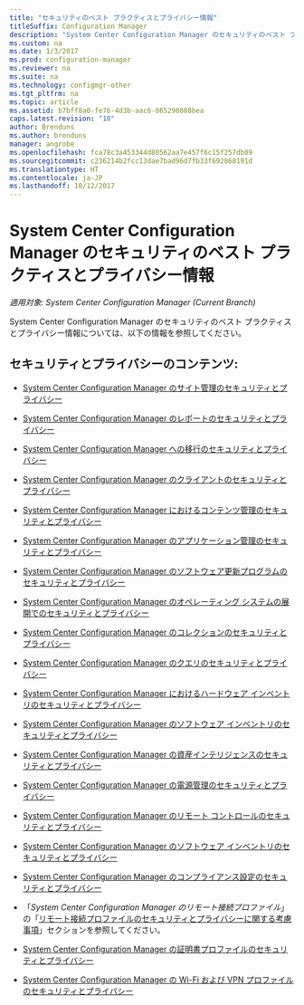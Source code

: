 ```yaml
---
title: "セキュリティのベスト プラクティスとプライバシー情報"
titleSuffix: Configuration Manager
description: "System Center Configuration Manager のセキュリティのベスト プラクティスとプライバシー情報に関するリソースを参照してください。"
ms.custom: na
ms.date: 1/3/2017
ms.prod: configuration-manager
ms.reviewer: na
ms.suite: na
ms.technology: configmgr-other
ms.tgt_pltfrm: na
ms.topic: article
ms.assetid: b7bff8a0-fe76-4d3b-aac6-065290888bea
caps.latest.revision: "10"
author: Brenduns
ms.author: brenduns
manager: angrobe
ms.openlocfilehash: fca78c3a453344d80562aa7e457f6c15f257db09
ms.sourcegitcommit: c236214b2fcc13dae7bad96d7fb33f692868191d
ms.translationtype: HT
ms.contentlocale: ja-JP
ms.lasthandoff: 10/12/2017
---
```

# <a name="security-best-practices-and-privacy-information-for-system-center-configuration-manager"></a>System Center Configuration Manager のセキュリティのベスト プラクティスとプライバシー情報

*適用対象: System Center Configuration Manager (Current Branch)*

System Center Configuration Manager のセキュリティのベスト プラクティスとプライバシー情報については、以下の情報を参照してください。  

## <a name="security-and-privacy-content"></a>セキュリティとプライバシーのコンテンツ:  

-   [System Center Configuration Manager のサイト管理のセキュリティとプライバシー](../../../core/plan-design/hierarchy/security-and-privacy-for-site-administration.md)  

-   [System Center Configuration Manager のレポートのセキュリティとプライバシー](../../../core/servers/manage/security-and-privacy-for-reporting.md)  

-   [System Center Configuration Manager への移行のセキュリティとプライバシー](../../../core/migration/security-and-privacy-for-migration.md)  

-   [System Center Configuration Manager のクライアントのセキュリティとプライバシー](../../../core/clients/deploy/plan/security-and-privacy-for-clients.md)  

-   [System Center Configuration Manager におけるコンテンツ管理のセキュリティとプライバシー](../../../core/plan-design/hierarchy/security-and-privacy-for-content-management.md)  

-   [System Center Configuration Manager のアプリケーション管理のセキュリティとプライバシー](../../../apps/plan-design/security-and-privacy-for-application-management.md)  

-   [System Center Configuration Manager のソフトウェア更新プログラムのセキュリティとプライバシー](../../../sum/plan-design/security-and-privacy-for-software-updates.md)  

-   [System Center Configuration Manager のオペレーティング システムの展開でのセキュリティとプライバシー](../../../osd/plan-design/security-and-privacy-for-operating-system-deployment.md)  

-   [System Center Configuration Manager のコレクションのセキュリティとプライバシー](../../../core/clients/manage/collections/security-and-privacy-for-collections.md)  

-   [System Center Configuration Manager のクエリのセキュリティとプライバシー](../../../core/servers/manage/security-and-privacy-for-queries.md)  

-   [System Center Configuration Manager におけるハードウェア インベントリのセキュリティとプライバシー](../../../core/clients/manage/inventory/security-and-privacy-for-hardware-inventory.md)  

-   [System Center Configuration Manager のソフトウェア インベントリのセキュリティとプライバシー](../../../core/clients/manage/inventory/security-and-privacy-for-software-inventory.md)  

-   [System Center Configuration Manager の資産インテリジェンスのセキュリティとプライバシー](../../../core/clients/manage/asset-intelligence/security-and-privacy-for-asset-intelligence.md)  

-   [System Center Configuration Manager の電源管理のセキュリティとプライバシー](../../../core/clients/manage/power/security-and-privacy-for-power-management.md)  

-   [System Center Configuration Manager のリモート コントロールのセキュリティとプライバシー](../../../core/clients/manage/remote-control/security-and-privacy-for-remote-control.md)  

-   [System Center Configuration Manager のソフトウェア インベントリのセキュリティとプライバシー](../../../core/clients/manage/inventory/security-and-privacy-for-software-inventory.md)  

-   [System Center Configuration Manager のコンプライアンス設定のセキュリティとプライバシー](../../../compliance/plan-design/security-and-privacy-for-compliance-settings.md)  

-   「*System Center Configuration Manager のリモート接続プロファイル*」の「[リモート接続プロファイルのセキュリティとプライバシーに関する考慮事項](/sccm/compliance/deploy-use/create-remote-connection-profiles)」セクションを参照してください。  

-   [System Center Configuration Manager の証明書プロファイルのセキュリティとプライバシー](../../../protect/plan-design/security-and-privacy-for-certificate-profiles.md)  

-   [System Center Configuration Manager の Wi-Fi および VPN プロファイルのセキュリティとプライバシー](../../../protect/plan-design/security-and-privacy-for-wifi-vpn-profiles.md)  
